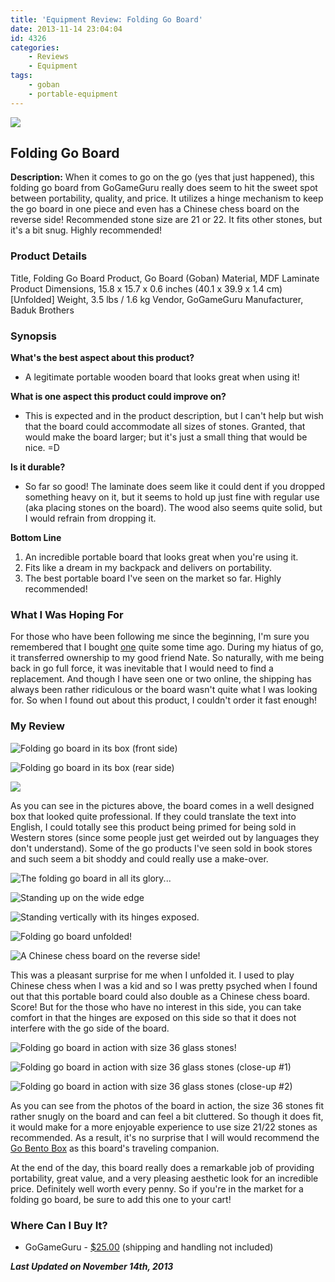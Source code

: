 ```yaml
---
title: 'Equipment Review: Folding Go Board'
date: 2013-11-14 23:04:04
id: 4326
categories:
	- Reviews
	- Equipment
tags:
	- goban
	- portable-equipment
---
```


![](/images/2013/11/foldinggoban01.jpg)

## Folding Go Board

**Description:** When it comes to go on the go (yes that just happened), this folding go board from GoGameGuru really does seem to hit the sweet spot between portability, quality, and price. It utilizes a hinge mechanism to keep the go board in one piece and even has a Chinese chess board on the reverse side! Recommended stone size are 21 or 22. It fits other stones, but it's a bit snug. Highly recommended!

<!--more-->

### Product Details

Title, Folding Go Board
Product, Go Board (Goban)
Material, MDF Laminate
Product Dimensions, 15.8 x 15.7 x 0.6 inches (40.1 x 39.9 x 1.4 cm) [Unfolded]
Weight, 3.5 lbs / 1.6 kg
Vendor, GoGameGuru
Manufacturer, Baduk Brothers

### Synopsis

**What's the best aspect about this product?**

* A legitimate portable wooden board that looks great when using it!

**What is one aspect this product could improve on?**

* This is expected and in the product description, but I can't help but wish that the board could accommodate all sizes of stones. Granted, that would make the board larger; but it's just a small thing that would be nice. =D

**Is it durable?**

* So far so good! The laminate does seem like it could dent if you dropped something heavy on it, but it seems to hold up just fine with regular use (aka placing stones on the board). The wood also seems quite solid, but I would refrain from dropping it.

**Bottom Line**

1.  An incredible portable board that looks great when you're using it.
2.  Fits like a dream in my backpack and delivers on portability.
3.  The best portable board I've seen on the market so far. Highly recommended!

### What I Was Hoping For

For those who have been following me since the beginning, I'm sure you remembered that I bought [one](http://www.bengozen.com/equipment-review-folding-wooden-go-board/ "Equipment Review: Folding Wooden Go Board") quite some time ago. During my hiatus of go, it transferred ownership to my good friend Nate. So naturally, with me being back in go full force, it was inevitable that I would need to find a replacement. And though I have seen one or two online, the shipping has always been rather ridiculous or the board wasn't quite what I was looking for. So when I found out about this product, I couldn't order it fast enough!

### My Review

![Folding go board in its box (front side)](/images/2013/11/foldinggoban02.jpg)

![Folding go board in its box (rear side)](/images/2013/11/foldinggoban03.jpg)

![](/images/2013/11/foldinggoban04.jpg)

As you can see in the pictures above, the board comes in a well designed box that looked quite professional. If they could translate the text into English, I could totally see this product being primed for being sold in Western stores (since some people just get weirded out by languages they don't understand). Some of the go products I've seen sold in book stores and such seem a bit shoddy and could really use a make-over.

![The folding go board in all its glory...](/images/2013/11/foldinggoban05.jpg)

![Standing up on the wide edge](/images/2013/11/foldinggoban06.jpg)

![Standing vertically with its hinges exposed.](/images/2013/11/foldinggoban07.jpg)

![Folding go board unfolded!](/images/2013/11/foldinggoban08.jpg)

![A Chinese chess board on the reverse side!](/images/2013/11/foldinggoban09.jpg)

This was a pleasant surprise for me when I unfolded it. I used to play Chinese chess when I was a kid and so I was pretty psyched when I found out that this portable board could also double as a Chinese chess board. Score! But for the those who have no interest in this side, you can take comfort in that the hinges are exposed on this side so that it does not interfere with the go side of the board.

![Folding go board in action with size 36 glass stones!](/images/2013/11/foldinggoban10.jpg)

![Folding go board in action with size 36 glass stones (close-up #1)](/images/2013/11/foldinggoban11.jpg)

![Folding go board in action with size 36 glass stones (close-up #2)](/images/2013/11/foldinggoban12.jpg)

As you can see from the photos of the board in action, the size 36 stones fit rather snugly on the board and can feel a bit cluttered. So though it does fit, it would make for a more enjoyable experience to use size 21/22 stones as recommended. As a result, it's no surprise that I will would recommend the [Go Bento Box](http://www.bengozen.com/equipment-review-go-bento-box/ "Equipment Review: The Go Bento Box") as this board's traveling companion.

At the end of the day, this board really does a remarkable job of providing portability, great value, and a very pleasing aesthetic look for an incredible price. Definitely well worth every penny. So if you're in the market for a folding go board, be sure to add this one to your cart!

### Where Can I Buy It?

*   GoGameGuru - [$25.00](http://shop.gogameguru.com/folding-go-board/?acc=e4da3b7fbbce2345d7772b0674a318d5) (shipping and handling not included)

_**Last Updated on November 14th, 2013**_
